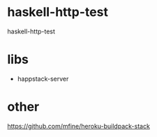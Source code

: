 # haskell-http-test
haskell-http-test

# libs
- happstack-server

# other
https://github.com/mfine/heroku-buildpack-stack
